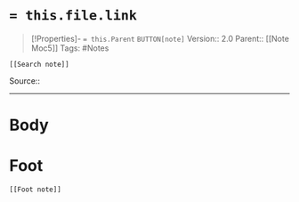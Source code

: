 # `= this.file.link`
>[!Properties]- `= this.Parent` `BUTTON[note]` 
>Version:: 2.0
>Parent:: [[Note Moc5]]
>Tags: #Notes
```meta-bind-embed
[[Search note]]
```
Source::
***
# Body









# Foot
```meta-bind-embed
[[Foot note]]
``` 
